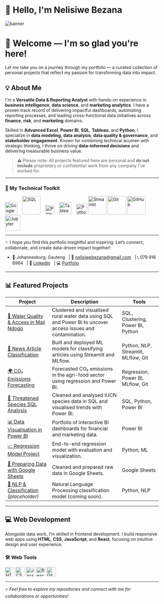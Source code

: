 # 👋 Hello, I'm Nelisiwe Bezana

![banner](https://github.com/NelisiweBezana/NelisiweBezana/assets/140618126/3c211057-2a03-4dfe-99c3-e1d0cf05c82b)

# 👋 Welcome — I'm so glad you're here!

Let me take you on a journey through my portfolio — a curated collection of personal projects that reflect my passion for transforming data into impact.
  
## 💡 About Me
I'm a **Versatile Data & Reporting Analyst** with hands-on experience in **business intelligence**, **data science**, and **marketing analytics**. I have a proven track record of delivering impactful dashboards, automating reporting processes, and leading cross-functional data initiatives across **finance**, **risk**, and **marketing** domains.

Skilled in **Advanced Excel**, **Power BI**, **SQL**, **Tableau**, and **Python**, I specialize in **data modeling**, **data analysis**, **data quality & governance**, and **stakeholder engagement**. Known for combining technical acumen with strategic thinking, I thrive on driving **data-informed decisions** and delivering measurable business value.

> ⚠️ Please note: All projects featured here are personal and **do not include** proprietary or confidential work from any company I've worked for.

---

### 🧰 My Technical Toolkit

<p align="left">
  <img src="https://github.com/NelisiweBezana/NelisiweBezana/assets/140618126/12b1e9be-71a5-44f8-96d2-b30a52f01acf" width="40" title="Google Sheets" /> &nbsp;&nbsp;
  <img src="https://github.com/NelisiweBezana/NelisiweBezana/assets/140618126/74646b14-5ee2-4820-8e92-09277af9f554" height="60" title="SQL"/>  &nbsp;&nbsp;
  <img src="https://github.com/NelisiweBezana/NelisiweBezana/assets/140618126/da9f34cc-27cf-4e50-973a-ef13e6c63690" width="30" title="Power BI"/>  &nbsp;&nbsp;
  <img src="https://github.com/NelisiweBezana/NelisiweBezana/assets/140618126/a54630ee-f97b-499a-8010-6f1a2a33296a" height="40" title="Tableau"/>  &nbsp;&nbsp;
  <img src="https://github.com/NelisiweBezana/NelisiweBezana/assets/140618126/e752813d-07e5-49a0-9d85-42738f76df9a" width="35" title="Python"/> 
  <img src="https://github.com/user-attachments/assets/b0aa71b3-1ed9-4712-b807-16938dc27a86" height="60" title="Streamlit"/> 
  <img src="https://github.com/user-attachments/assets/3c4fff3a-455b-48aa-8ef2-42dcdfa188fc" height="60" title="Git"/> 
  <img src="https://github.com/user-attachments/assets/981dae0a-0fbb-4545-979c-477195f06377" height="60" title="GitHub"/> 
  <img src="https://github.com/user-attachments/assets/33350109-bce0-4531-a005-c4ea2287eb4b" height="50" title="Jupyter"/> 
</p>

---

✨ I hope you find this portfolio insightful and inspiring. Let’s connect, collaborate, and create data-driven impact together!
- 📍 Johannesburg, Gauteng &nbsp; | 📧 nelisiwebezana@gmail.com &nbsp; |  📞 079 916 6964 &nbsp; | 🔗 [LinkedIn](https://www.linkedin.com/in/nelisiwebezana) &nbsp; | 💻 [Portfolio](https://github.com/NelisiweBezana)  

---

## 📊 Featured Projects

| Project | Description | Tools |
|--------|-------------|-------|
| [🧽 Water Quality & Access in Maji Ndogo](https://github.com/NelisiweBezana/Maji-Ndogo-Water-Project) | Clustered and visualised rural water data using SQL and Power BI to uncover access issues and contamination. | SQL, Clustering, Power BI, Python |
| [📰 News Article Classification](https://github.com/NelisiweBezana/News-Article-Classification) | Built and deployed ML models for classifying articles using Streamlit and MLflow. | Python, NLP, Streamlit, MLflow, Git |
| [🌍 CO₂ Emissions Forecasting](https://github.com/NelisiweBezana/CO2-Emissions-PowerBI) | Forecasted CO₂ emissions in the agri-food sector using regression and Power BI. | Regression, Power BI, MLflow, Git |
| [🐘 Threatened Species SQL Analysis](https://github.com/NelisiweBezana/Threatened-Species-Analysis) | Cleaned and analysed IUCN species data in SQL and visualised trends with Power BI. | SQL, Python, Power BI |
| [📊 Data Visualisation in Power BI](https://github.com/NelisiweBezana/Data-Visualization-with-PowerBI) | Portfolio of interactive BI dashboards for financial and marketing data. | Power BI |
| [📈 Regression Model Project](https://github.com/NelisiweBezana/Regression_Project_EG2) | End-to-end regression model with evaluation and visualization. | Python, ML |
| [📑 Preparing Data with Google Sheets](https://github.com/NelisiweBezana/Preparing-data-with-Googlesheets) | Cleaned and prepared raw data in Google Sheets. | Google Sheets |
| [🧠 NLP & Classification](https://github.com/NelisiweBezana/NLP-Classification) *(placeholder)* | Natural Language Processing classification model (coming soon). | Python, NLP |

---

## 💻 Web Development

Alongside data work, I’m skilled in frontend development. I build responsive web apps using **HTML**, **CSS**, **JavaScript**, and **React**, focusing on intuitive design and user experience.

### 🛠 Web Tools
<img src="https://github.com/NelisiweBezana/NelisiweBezana/assets/140618126/4d05dc93-6a35-4c1e-a1de-2a71561c76be" width="30" title="HTML"/>  
<img src="https://github.com/NelisiweBezana/NelisiweBezana/assets/140618126/85267c25-8fd0-4b92-a6a6-23a2b73147ba" width="30" title="CSS"/>  
<img src="https://github.com/NelisiweBezana/NelisiweBezana/assets/140618126/fc37ee1d-60c4-46e3-8790-18fb6aee6f18" width="30" title="JavaScript"/>  
<img src="https://github.com/NelisiweBezana/NelisiweBezana/assets/140618126/c253fa16-25fe-41d1-86c4-7790d8eb1dd7" width="30" title="React.js"/>  
<img src="https://github.com/NelisiweBezana/NelisiweBezana/assets/140618126/51bee11f-749b-4f30-a5c8-1dd756ce0c79" width="30" title="GitHub"/>  

---

⭐️ *Feel free to explore my repositories and connect with me for collaborations or opportunities!*
